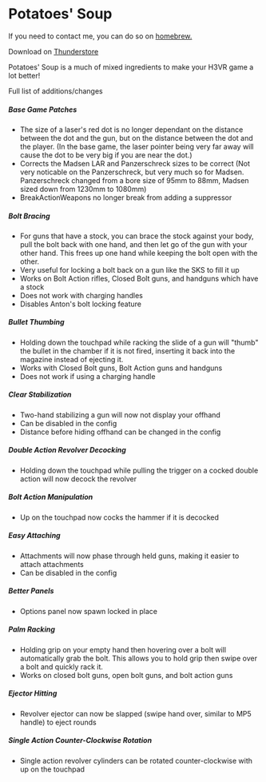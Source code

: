 # Potatoes' Soup

If you need to contact me, you can do so on [homebrew.](https://discord.gg/83yTrfr)

Download on [Thunderstore](https://h3vr.thunderstore.io/package/Potatoes/Potatoes_Soup/)

Potatoes' Soup is a much of mixed ingredients to make your H3VR game a lot better!

Full list of additions/changes

##### Base Game Patches
- The size of a laser's red dot is no longer dependant on the distance between the dot and the gun, but on the distance between the dot and the player. (In the base game, the laser pointer being very far away will cause the dot to be very big if you are near the dot.)
- Corrects the Madsen LAR and Panzerschreck sizes to be correct (Not very noticable on the Panzerschreck, but very much so for Madsen. Panzerschreck changed from a bore size of 95mm to 88mm, Madsen sized down from 1230mm to 1080mm)
- BreakActionWeapons no longer break from adding a suppressor
##### Bolt Bracing
- For guns that have a stock, you can brace the stock against your body, pull the bolt back with one hand, and then let go of the gun with your other hand. This frees up one hand while keeping the bolt open with the other.
- Very useful for locking a bolt back on a gun like the SKS to fill it up
- Works on Bolt Action rifles, Closed Bolt guns, and handguns which have a stock
- Does not work with charging handles
- Disables Anton's bolt locking feature
##### Bullet Thumbing
- Holding down the touchpad while racking the slide of a gun will "thumb" the bullet in the chamber if it is not fired, inserting it back into the magazine instead of ejecting it.
- Works with Closed Bolt guns, Bolt Action guns and handguns
- Does not work if using a charging handle
##### Clear Stabilization
- Two-hand stabilizing a gun will now not display your offhand
- Can be disabled in the config
- Distance before hiding offhand can be changed in the config
##### Double Action Revolver Decocking
- Holding down the touchpad while pulling the trigger on a cocked double action will now decock the revolver
##### Bolt Action Manipulation
- Up on the touchpad now cocks the hammer if it is decocked
##### Easy Attaching
- Attachments will now phase through held guns, making it easier to attach attachments
- Can be disabled in the config
##### Better Panels
- Options panel now spawn locked in place
##### Palm Racking
- Holding grip on your empty hand then hovering over a bolt will automatically grab the bolt. This allows you to hold grip then swipe over a bolt and quickly rack it.
- Works on closed bolt guns, open bolt guns, and bolt action guns
##### Ejector Hitting
- Revolver ejector can now be slapped (swipe hand over, similar to MP5 handle) to eject rounds
##### Single Action Counter-Clockwise Rotation
- Single action revolver cylinders can be rotated counter-clockwise with up on the touchpad
